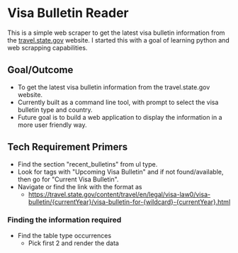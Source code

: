 # Visa Bulletin Reader
This is a simple web scraper to get the latest visa bulletin information from the [travel.state.gov](https://travel.state.gov/) website. I started this with a goal of learning python and web scrapping capabilities.

## Goal/Outcome
- To get the latest visa bulletin information from the travel.state.gov website.
- Currently built as a command line tool, with prompt to select the visa bulletin type and country.
- Future goal is to build a web application to display the information in a more user friendly way.

## Tech Requirement Primers

- Find the section "recent_bulletins" from ul type.
- Look for tags with "Upcoming Visa Bulletin" and if not found/available, then go for "Current Visa Bulletin".
- Navigate or find the link with the format as
  - https://travel.state.gov/content/travel/en/legal/visa-law0/visa-bulletin/{currentYear}/visa-bulletin-for-{wildcard}-{currentYear}.html

### Finding the information required

- Find the table type occurrences
  - Pick first 2 and render the data
